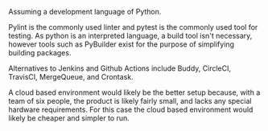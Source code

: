 Assuming a development language of Python.

Pylint is the commonly used linter and pytest is the commonly used tool for testing. As python is an interpreted language, a build tool isn't necessary, however tools such as PyBuilder exist for the purpose of simplifying building packages.

Alternatives to Jenkins and Github Actions include Buddy, CircleCI, TravisCI, MergeQueue, and Crontask.

A cloud based environment would likely be the better setup because, with a team of six people, the product is likely fairly small, and lacks any special hardware requirements. For this case the cloud based environment would likely be cheaper and simpler to run.
